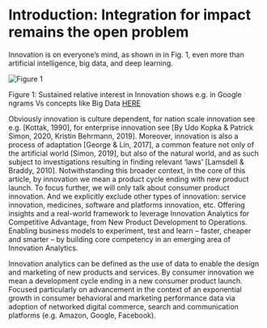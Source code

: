 # Introduction: Integration for impact remains the open problem


Innovation is on everyone’s mind, as shown in in Fig. 1, even more than artificial intelligence, big data, and deep learning. 

![Figure 1](/ai-bigdata-innovation-ngram.png "Figure 1")

Figure 1: Sustained relative interest in Innovation shows e.g. in Google ngrams Vs concepts like Big Data [HERE](https://books.google.com/ngrams/graph?content=innovation%2Cartificial+intelligence%2Cbig+data%2Cmachine+learning&year+start=1900&year+end=2019&corpus=26&smoothing=3&direct_url=t1%3B%2Cinnovation%3B%2Cc0%3B.t1%3B%2Cartificial%20intelligence%3B%2Cc0%3B.t1%3B%2Cbig%20data%3B%2Cc0%3B.t1%3B%2Cmachine%20learning%3B%2Cc0")

Obviously innovation is culture dependent, for nation scale innovation see e.g. [Kottak, 1990], for enterprise innovation see [By Udo Kopka & Patrick Simon, 2020, Kristin Behrmann, 2019].
Moreover, innovation is also a process of adaptation [George & Lin, 2017], a common feature not only of the artificial world [Simon, 2019], but also of the natural world, and as such subject to investigations resulting in finding relevant ‘laws’ [Lamsdell & Braddy, 2010].
Notwithstanding this broader context, in the core of this article, by innovation we mean a product cycle ending with new product launch. To focus further, we will only talk about consumer product innovation. And we explicitly exclude other types of innovation: service innovation, medicines, software and platforms innovation, etc. Offering insights and a real-world framework to leverage Innovation Analytics for Competitive Advantage, from New Product Development to Operations. Enabling business models to experiment, test and learn – faster, cheaper and smarter – by building core competency in an emerging area of Innovation Analytics.

Innovation analytics can be defined as the use of data to enable the design and marketing of new products and services. By consumer innovation we mean a development cycle ending in a new consumer product launch. Focused particularly on advancement in the context of an exponential growth in consumer behavioral and marketing performance data via adoption of networked digital commerce, search and communication platforms (e.g. Amazon, Google, Facebook).
